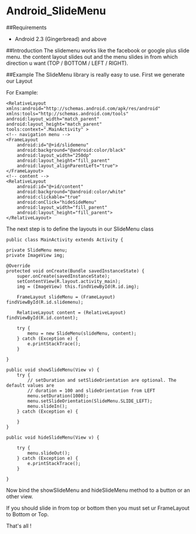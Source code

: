 Android_SlideMenu
=================

##Requirements
- Android 2.3 (Gingerbread) and above

##Introduction
The slidemenu works like the facebook or google plus slide menu. the content layout slides out and the menu slides in from which direction u want (TOP / BOTTOM / LEFT / RIGHT).

##Example
The SlideMenu library is really easy to use. First we generate our Layout

For Example:

	<RelativeLayout xmlns:android="http://schemas.android.com/apk/res/android"
    xmlns:tools="http://schemas.android.com/tools"
    android:layout_width="match_parent"
    android:layout_height="match_parent"
    tools:context=".MainActivity" >
    <!-- navigation menu -->
    <FrameLayout
        android:id="@+id/slidemenu"
        android:background="@android:color/black"
        android:layout_width="250dp"
        android:layout_height="fill_parent"
        android:layout_alignParentLeft="true">
    </FrameLayout>
    <!-- content -->
    <RelativeLayout 
        android:id="@+id/content"
        android:background="@android:color/white"
        android:clickable="true"
        android:onClick="hideSideMenu"
        android:layout_width="fill_parent"
        android:layout_height="fill_parent">
    </RelativeLayout>


The next step is to define the layouts in our SlideMenu class

	public class MainActivity extends Activity {

	private SlideMenu menu;
	private ImageView img;

	@Override
	protected void onCreate(Bundle savedInstanceState) {
		super.onCreate(savedInstanceState);
		setContentView(R.layout.activity_main);
		img = (ImageView) this.findViewById(R.id.img);

		FrameLayout slideMenu = (FrameLayout) findViewById(R.id.slidemenu);

		RelativeLayout content = (RelativeLayout) findViewById(R.id.content);

		try {
			menu = new SlideMenu(slideMenu, content);
		} catch (Exception e) {
			e.printStackTrace();
		}

	}

	public void showSlideMenu(View v) {
		try {
			// setDuration and setSlideOrientation are optional. The default values are
			// duration = 100 and slideOrientation from LEFT
			menu.setDuration(1000);
			menu.setSlideOrientation(SlideMenu.SLIDE_LEFT);
			menu.slideIn();
		} catch (Exception e) {

		}
	}

	public void hideSlideMenu(View v) {

		try {
			menu.slideOut();
		} catch (Exception e) {
			e.printStackTrace();
		}

	}
	

Now bind the showSlideMenu and hideSlideMenu method to a button or an other view.

If you should slide in from top or bottom then you must set ur FrameLayout to Bottom or Top.

That's all !

